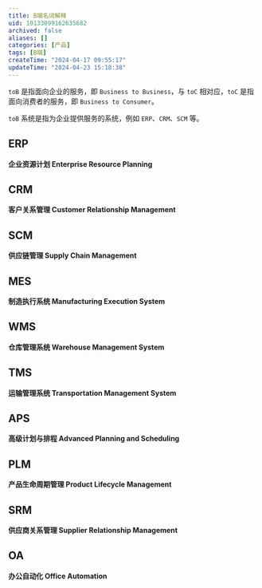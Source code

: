 ```yaml
---
title: B端名词解释
uid: 10133099162635682
archived: false
aliases: []
categories: [产品]
tags: [B端]
createTime: "2024-04-17 09:55:17"
updateTime: "2024-04-23 15:18:38"
---
```


`toB` 是指面向企业的服务，即 `Business to Business`，与 `toC` 相对应，`toC` 是指面向消费者的服务，即 `Business to Consumer`。

`toB` 系统是指为企业提供服务的系统，例如 `ERP`、`CRM`、`SCM` 等。

## ERP

**企业资源计划 Enterprise Resource Planning**

## CRM

**客户关系管理 Customer Relationship Management**

## SCM

**供应链管理 Supply Chain Management**

## MES

**制造执行系统 Manufacturing Execution System**

## WMS

**仓库管理系统 Warehouse Management System**

## TMS

**运输管理系统 Transportation Management System**

## APS

**高级计划与排程 Advanced Planning and Scheduling**

## PLM

**产品生命周期管理 Product Lifecycle Management**

## SRM

**供应商关系管理 Supplier Relationship Management**

## OA

**办公自动化 Office Automation**
